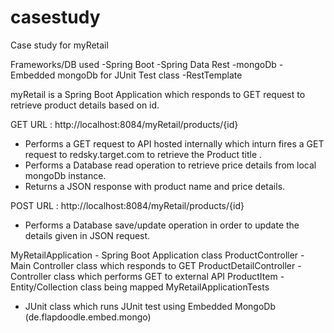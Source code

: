 # casestudy
Case study for myRetail

Frameworks/DB used
-Spring Boot 
-Spring Data Rest 
-mongoDb
-Embedded mongoDb for JUnit Test class
-RestTemplate 

myRetail is a Spring Boot Application which responds to GET request to retrieve product details based on id.

GET URL : http://localhost:8084/myRetail/products/{id}
- Performs a GET request to API hosted internally which inturn fires a GET request to redsky.target.com to 
retrieve the Product title .
- Performs a Database read operation to retrieve price details from local mongoDb instance.
- Returns a JSON response with product name and price details.

POST URL : http://localhost:8084/myRetail/products/{id}
- Performs a Database save/update operation in order to update the details given in JSON request.

MyRetailApplication - Spring Boot Application class
ProductController   - Main Controller class which responds to GET
ProductDetailController - Controller class which performs GET to external API
ProductItem  - Entity/Collection class being mapped
MyRetailApplicationTests
- JUnit class which runs JUnit test using Embedded MongoDb (de.flapdoodle.embed.mongo)



